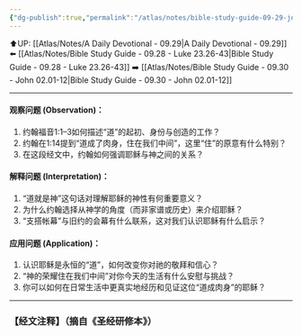 ```yaml
---
{"dg-publish":true,"permalink":"/atlas/notes/bible-study-guide-09-29-john-01-01-18/"}
---
```


⬆️UP: [[Atlas/Notes/A Daily Devotional - 09.29\|A Daily Devotional - 09.29]]
⬅️ [[Atlas/Notes/Bible Study Guide - 09.28 - Luke 23.26-43\|Bible Study Guide - 09.28 - Luke 23.26-43]]
➡️ [[Atlas/Notes/Bible Study Guide - 09.30 - John 02.01-12\|Bible Study Guide - 09.30 - John 02.01-12]] 

---

#### 观察问题 (Observation)：

1. 约翰福音1:1–3如何描述“道”的起初、身份与创造的工作？
2. 约翰在1:14提到“道成了肉身，住在我们中间”，这里“住”的原意有什么特别？
3. 在这段经文中，约翰如何强调耶稣与神之间的关系？

#### 解释问题 (Interpretation)：

1. “道就是神”这句话对理解耶稣的神性有何重要意义？
2. 为什么约翰选择从神学的角度（而非家谱或历史）来介绍耶稣？
3. “支搭帐幕”与旧约的会幕有什么联系，这对我们认识耶稣有什么启示？

#### 应用问题 (Application)：

1. 认识耶稣是永恒的“道”，如何改变你对祂的敬拜和信心？
2. “神的荣耀住在我们中间”对你今天的生活有什么安慰与挑战？
3. 你可以如何在日常生活中更真实地经历和见证这位“道成肉身”的耶稣？

---
### 【经文注释】（摘自《圣经研修本》）


